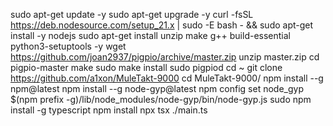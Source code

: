 sudo apt-get update -y
sudo apt-get upgrade -y
curl -fsSL https://deb.nodesource.com/setup_21.x | sudo -E bash - && sudo apt-get install -y nodejs
sudo apt-get install unzip make g++ build-essential python3-setuptools -y
wget https://github.com/joan2937/pigpio/archive/master.zip
unzip master.zip
cd pigpio-master
make
sudo make install
sudo pigpiod
cd ~
git clone https://github.com/a1xon/MuleTakt-9000
cd MuleTakt-9000/
npm install --g npm@latest
npm install --g node-gyp@latest
npm config set node_gyp $(npm prefix -g)/lib/node_modules/node-gyp/bin/node-gyp.js
sudo npm install -g typescript
npm install
npx tsx ./main.ts